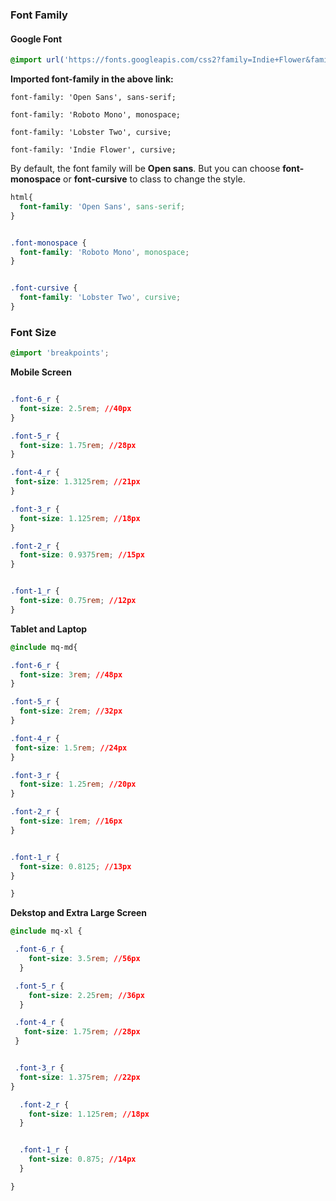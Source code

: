  ### Font Family



####  Google Font

```scss
@import url('https://fonts.googleapis.com/css2?family=Indie+Flower&family=Lobster+Two family=Open+Sans&family=Roboto+Mono&display=swap');
```



**Imported font-family in the above link:**

`font-family: 'Open Sans', sans-serif;` 

`font-family: 'Roboto Mono', monospace;` 

`font-family: 'Lobster Two', cursive;` 

`font-family: 'Indie Flower', cursive;` 





By default, the font family will be **Open sans**. But you can choose **font-monospace** or **font-cursive** to class to change the style.



```scss
html{
  font-family: 'Open Sans', sans-serif; 
}


.font-monospace {
  font-family: 'Roboto Mono', monospace;
}


.font-cursive {
  font-family: 'Lobster Two', cursive;
}

```









### Font Size



```css
@import 'breakpoints';
```



**Mobile Screen**

```css

.font-6_r {
  font-size: 2.5rem; //40px
}

.font-5_r {
  font-size: 1.75rem; //28px
}

.font-4_r {
 font-size: 1.3125rem; //21px
}

.font-3_r {
  font-size: 1.125rem; //18px
}

.font-2_r {
  font-size: 0.9375rem; //15px
}


.font-1_r {
  font-size: 0.75rem; //12px
}
```

 



**Tablet and Laptop**



```css
@include mq-md{

.font-6_r {
  font-size: 3rem; //48px
}

.font-5_r {
  font-size: 2rem; //32px
}

.font-4_r {
 font-size: 1.5rem; //24px
}

.font-3_r {
  font-size: 1.25rem; //20px
}

.font-2_r {
  font-size: 1rem; //16px
}


.font-1_r {
  font-size: 0.8125; //13px
}

}
```



**Dekstop and Extra Large Screen**



```css
@include mq-xl {

 .font-6_r {
    font-size: 3.5rem; //56px
  }

 .font-5_r {
    font-size: 2.25rem; //36px
  }

 .font-4_r {
   font-size: 1.75rem; //28px
 }


 .font-3_r {
  font-size: 1.375rem; //22px
}

  .font-2_r {
    font-size: 1.125rem; //18px
  }


  .font-1_r {
    font-size: 0.875; //14px
  }

}
```







